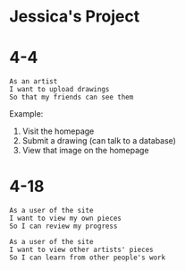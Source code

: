 # Jessica's Project

# 4-4
```
As an artist
I want to upload drawings
So that my friends can see them 
```
Example: 
1. Visit the homepage
2. Submit a drawing (can talk to a database)
3. View that image on the homepage

# 4-18
```
As a user of the site
I want to view my own pieces
So I can review my progress

As a user of the site
I want to view other artists' pieces
So I can learn from other people's work
```